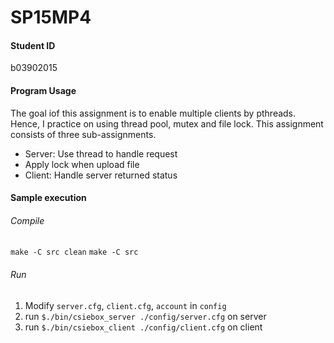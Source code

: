 # SP15MP4
#### Student ID
b03902015


#### Program Usage
The goal iof this assignment is to enable multiple clients by pthreads.
Hence, I practice on using thread pool, mutex and file lock.
This assignment consists of three sub-assignments.
* Server: Use thread to handle request
* Apply lock when upload file
* Client: Handle server returned status


#### Sample execution
###### Compile  
`make -C src clean`
`make -C src`


###### Run  
1. Modify `server.cfg`, `client.cfg`, `account` in `config`
2. run `$./bin/csiebox_server ./config/server.cfg` on server
3. run `$./bin/csiebox_client ./config/client.cfg` on client


